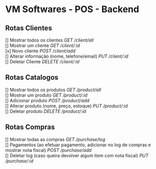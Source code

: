 # VM Softwares - POS - Backend

## Rotas Clientes
[] Mostrar todos os clientes *GET /client/all*<br>
[] Mostrar um cliente *GET /client/:id*<br>
[x] Novo cliente *POST /client/add*<br>
[] Alterar informação (nome, telefone/email) *PUT /client/:id*<br>
[] Deletar Cliente *DELETE /client/:id*

## Rotas Catalogos
[] Mostrar todos os produtos *GET /product/all*<br>
[] Mostrar um produto *GET /product/:id*<br>
[] Adicionar produto *POST /product/add*<br>
[] Alterar produto (nome, preço, estoque) *PUT /product/:id*<br>
[] Deletar produto *DELETE /product/:id*

## Rotas Compras
[] Mostrar todas as compras *GET /purchase/log*<br>
[] Pagamentos (ao efetuar pagamento, adicionar no log de compras e mostrar nota fiscal) *POST /purchase/add*<br>
[] Deletar log (caso queira devolver algum item com nota fiscal) *PUT /purchase/:id*
